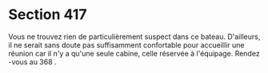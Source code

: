 # Section 417

Vous ne trouvez rien de particulièrement suspect dans ce bateau. D'ailleurs, il ne serait
sans doute pas suffisamment confortable pour accueillir une réunion car il n'y a qu'une
seule cabine, celle réservée à l'équipage. Rendez -vous au  368 .